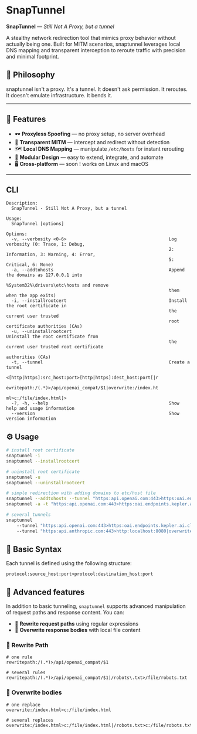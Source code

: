 # SnapTunnel

**SnapTunnel** — *Still Not A Proxy, but a tunnel*

A stealthy network redirection tool that mimics proxy behavior without actually being one. Built for MITM scenarios, snaptunnel leverages local DNS mapping and transparent interception to reroute traffic with precision and minimal footprint.

## 🎩 Philosophy
snaptunnel isn't a proxy. It's a tunnel.
It doesn't ask permission. It reroutes.
It doesn't emulate infrastructure. It bends it.


---

## 🚀 Features

- 🕶️ **Proxyless Spoofing** — no proxy setup, no server overhead  
- 🧠 **Transparent MITM** — intercept and redirect without detection  
- 🗺️ **Local DNS Mapping** — manipulate `/etc/hosts` for instant rerouting  
- 🧩 **Modular Design** — easy to extend, integrate, and automate  
- 🖥️ **Cross-platform** — soon ! works on Linux and macOS

---

## CLI

```
Description:
  SnapTunnel - Still Not A Proxy, but a tunnel

Usage:
  SnapTunnel [options]

Options:
  -v, --verbosity <0-6>                                       Log verbosity (0: Trace, 1: Debug, 
                                                              2: Information, 3: Warning, 4: Error, 
                                                              5: Critical, 6: None)
  -a, --addtohosts                                            Append the domains as 127.0.0.1 into
                                                              %System32%\drivers\etc\hosts and remove
                                                              them when the app exits)
  -i, --installrootcert                                       Install the root certificate in 
                                                              the current user trusted
                                                              root certificate authorities (CAs)
  -u, --uninstallrootcert                                     Uninstall the root certificate from 
                                                              the current user trusted root certificate 
                                                              authorities (CAs)
  -t, --tunnel                                                Create a tunnel
                                                              <[http|https]:src_host:port>[http|https]:dest_host:port[|r
                                                              ewritepath:/(.*)>/api/openai_compat/$1|overwrite:/index.ht
                                                              ml>c:/file/index.html]>
  -?, -h, --help                                              Show help and usage information
  --version                                                   Show version information
```

## ⚙️ Usage

```bash
# install root certificate
snaptunnel -i
snaptunnel --installrootcert

# uninstall root certificate
snaptunnel -u
snaptunnel --uninstallrootcert

# simple redirection with adding domains to etc/host file
snaptunnel --addtohosts --tunnel "https:api.openai.com:443>https:oai.endpoints.kepler.ai.cloud.ovh.net:443"
snaptunnel -a -t "https:api.openai.com:443>https:oai.endpoints.kepler.ai.cloud.ovh.net:443"

# several tunnels
snaptunnel 
    --tunnel "https:api.openai.com:443>https:oai.endpoints.kepler.ai.cloud.ovh.net:443|overwrite=/v1/models/Qwen3-32B>Prompts/model.Qwen3-32B.json|overwrite=/v1/models//Qwen3-32B>Prompts/model.Qwen3-32B.json"
    --tunnel "https:api.anthropic.com:443>http:localhost:8080|overwrite=/v1/organizations>Overwrites/claude.organizations.json"

```

## 🧩 Basic Syntax

Each tunnel is defined using the following structure:

```
protocol:source_host:port>protocol:destination_host:port
```

## 🧩 Advanced features

In addition to basic tunneling, `snaptunnel` supports advanced manipulation of request paths and response content. You can:

- 🔁 **Rewrite request paths** using regular expressions
- 📄 **Overwrite response bodies** with local file content


### 🔀 Rewrite Path


```
# one rule
rewritepath:/(.*)>/api/openai_compat/$1

# several rules
rewritepath:/(.*)>/api/openai_compat/$1|/robots\.txt>/file/robots.txt
```

### 📄 Overwrite bodies


```
# one replace
overwrite:/index.html>c:/file/index.html

# several replaces
overwrite:/index.html>c:/file/index.html|/robots.txt>c:/file/robots.txt

```
